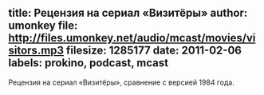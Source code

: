 title: Рецензия на сериал «Визитёры»
author: umonkey
file: http://files.umonkey.net/audio/mcast/movies/visitors.mp3
filesize: 1285177
date: 2011-02-06
labels: prokino, podcast, mcast
---
Рецензия на сериал «Визитёры», сравнение с версией 1984 года.
